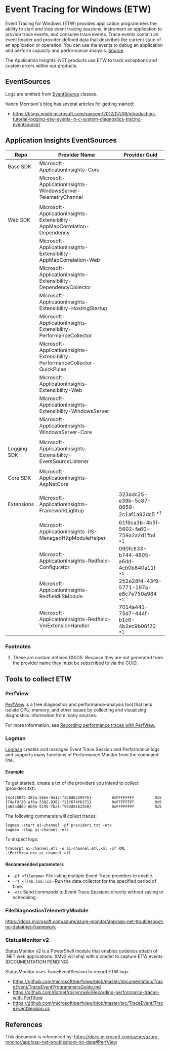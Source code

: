 # Event Tracing for Windows (ETW)

Event Tracing for Windows (ETW) provides application programmers the ability to start and stop event tracing sessions, instrument an application to provide trace events, and consume trace events. Trace events contain an event header and provider-defined data that describes the current state of an application or operation. You can use the events to debug an application and perform capacity and performance analysis. [Source](https://docs.microsoft.com/windows/desktop/etw/event-tracing-portal)

The Application Insights .NET products use ETW to track exceptions and custom errors within our products.


## EventSources

Logs are emitted from [EventSource](https://docs.microsoft.com/dotnet/api/system.diagnostics.tracing.eventsource?view=netframework-4.8) classes.

Vance Morrison's blog has several articles for getting started:
- https://blogs.msdn.microsoft.com/vancem/2012/07/09/introduction-tutorial-logging-etw-events-in-c-system-diagnostics-tracing-eventsource/

## Application Insights EventSources
| Repo        	| Provider Name                                                               	| Provider Guid                                        	|
|-------------	|-----------------------------------------------------------------------------	|------------------------------------------------------	|
| Base SDK    	| Microsoft-ApplicationInsights-Core                                          	|                                                      	|
|             	| Microsoft-ApplicationInsights-WindowsServer-TelemetryChannel                	|                                                      	|
|             	|                                                                             	|                                                      	|
| Web SDK     	| Microsoft-ApplicationInsights-Extensibility-AppMapCorrelation-Dependency    	|                                                      	|
|             	| Microsoft-ApplicationInsights-Extensibility-AppMapCorrelation-Web           	|                                                      	|
|             	| Microsoft-ApplicationInsights-Extensibility-DependencyCollector             	|                                                      	|
|             	| Microsoft-ApplicationInsights-Extensibility-HostingStartup                  	|                                                      	|
|             	| Microsoft-ApplicationInsights-Extensibility-PerformanceCollector            	|                                                      	|
|             	| Microsoft-ApplicationInsights-Extensibility-PerformanceCollector-QuickPulse 	|                                                      	|
|             	| Microsoft-ApplicationInsights-Extensibility-Web                             	|                                                      	|
|             	| Microsoft-ApplicationInsights-Extensibility-WindowsServer                   	|                                                      	|
|             	| Microsoft-ApplicationInsights-WindowsServer-Core                            	|                                                      	|
|             	|                                                                             	|                                                      	|
| Logging SDK 	| Microsoft-ApplicationInsights-Extensibility-EventSourceListener             	|                                                      	|
|             	|                                                                             	|                                                      	|
| Core SDK    	| Microsoft-ApplicationInsights-AspNetCore                                    	|                                                      	|
|             	|                                                                             	|                                                      	|
| Extensions  	| Microsoft-ApplicationInsights-FrameworkLightup                              	| 323adc25-e39b-5c87-8658-2c1af1a92dc5   <sup>*1</sup> 	|
|             	| Microsoft-ApplicationInsights-IIS-ManagedHttpModuleHelper                   	| 61f6ca3b-4b5f-5602-fa60-759a2a2d1fbd   <sup>*1</sup> 	|
|             	| Microsoft-ApplicationInsights-Redfield-Configurator                         	| 090fc833-b744-4805-a6dd-4cb0b840a11f   <sup>*1</sup> 	|
|             	| Microsoft-ApplicationInsights-RedfieldIISModule                             	| 252e28f4-43f9-5771-197a-e8c7e750a984   <sup>*1</sup> 	|
|             	| Microsoft-ApplicationInsights-Redfield-VmExtensionHandler                   	| 7014a441-75d7-444f-b1c6-4b2ec9b06f20   <sup>*1</sup> 	|



### Footnotes
1. These are custom defined GUIDS. Because they are not generated from the provider name they must be subscribed to via the GUID.



## Tools to collect ETW

### PerfView

[PerfView](https://github.com/Microsoft/perfview) is a free diagnostics and performance-analysis tool that help isolate CPU, memory, and other issues by collecting and visualizing diagnostics information from many sources.

For more information, see [Recording performance traces with PerfView.](https://github.com/dotnet/roslyn/wiki/Recording-performance-traces-with-PerfView)

### Logman

[Logman](https://docs.microsoft.com/windows-server/administration/windows-commands/logman) creates and manages Event Trace Session and Performance logs and supports many functions of Performance Monitor from the command line.

#### Example
To get started, create a txt of the providers you intend to collect (providers.txt):
```
{4c4280fb-382a-56be-9a13-fab0d03395f6}         0xFFFFFFFF         0x5
{74af9f20-af6a-5582-9382-f21f674fb271}         0xFFFFFFFF         0x5
{a62adddb-6b4b-519d-7ba1-f983d81623e0}         0xFFFFFFFF         0x5
```
The following commands will collect traces:
```
logman -start ai-channel -pf providers.txt -ets
logman -stop ai-channel -ets
```
To inspect logs:
```
tracerpt ai-channel.etl -o ai-channel.etl.xml -of XML
.\PerfView.exe ai-channel.etl
```
#### Recommended parameters
- `-pf <filename>` File listing multiple Event Trace providers to enable.
- `-rf <[[hh:]mm:]ss>` Run the data collector for the specified period of time.
- `-ets` Send commands to Event Trace Sessions directly without saving or scheduling.

### FileDiagnosticsTelemetryModule

https://docs.microsoft.com/azure/azure-monitor/app/asp-net-troubleshoot-no-data#net-framework

### StatusMonitor v2

StatusMonitor v2 is a PowerShell module that enables codeless attach of .NET web applications.
SMv2 will ship with a cmdlet to capture ETW events. (DOCUMENTATION PENDING)

StatusMonitor uses TraceEventSession to record ETW logs.
- https://github.com/microsoft/perfview/blob/master/documentation/TraceEvent/TraceEventProgrammersGuide.md
- https://github.com/dotnet/roslyn/wiki/Recording-performance-traces-with-PerfView
- https://github.com/microsoft/perfview/blob/master/src/TraceEvent/TraceEventSession.cs

## References

This document is referenced by: https://docs.microsoft.com/azure/azure-monitor/app/asp-net-troubleshoot-no-data#PerfView
